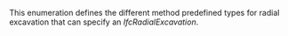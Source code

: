 This enumeration defines the different method predefined types for radial excavation that can specify an _IfcRadialExcavation_.
